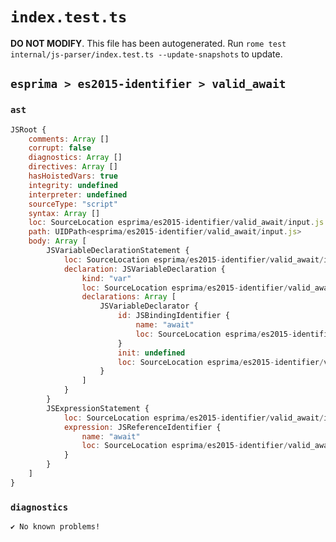 # `index.test.ts`

**DO NOT MODIFY**. This file has been autogenerated. Run `rome test internal/js-parser/index.test.ts --update-snapshots` to update.

## `esprima > es2015-identifier > valid_await`

### `ast`

```javascript
JSRoot {
	comments: Array []
	corrupt: false
	diagnostics: Array []
	directives: Array []
	hasHoistedVars: true
	integrity: undefined
	interpreter: undefined
	sourceType: "script"
	syntax: Array []
	loc: SourceLocation esprima/es2015-identifier/valid_await/input.js 1:0-2:0
	path: UIDPath<esprima/es2015-identifier/valid_await/input.js>
	body: Array [
		JSVariableDeclarationStatement {
			loc: SourceLocation esprima/es2015-identifier/valid_await/input.js 1:0-1:10
			declaration: JSVariableDeclaration {
				kind: "var"
				loc: SourceLocation esprima/es2015-identifier/valid_await/input.js 1:0-1:10
				declarations: Array [
					JSVariableDeclarator {
						id: JSBindingIdentifier {
							name: "await"
							loc: SourceLocation esprima/es2015-identifier/valid_await/input.js 1:4-1:9 (await)
						}
						init: undefined
						loc: SourceLocation esprima/es2015-identifier/valid_await/input.js 1:4-1:9
					}
				]
			}
		}
		JSExpressionStatement {
			loc: SourceLocation esprima/es2015-identifier/valid_await/input.js 1:11-1:19
			expression: JSReferenceIdentifier {
				name: "await"
				loc: SourceLocation esprima/es2015-identifier/valid_await/input.js 1:12-1:17 (await)
			}
		}
	]
}
```

### `diagnostics`

```
✔ No known problems!

```

